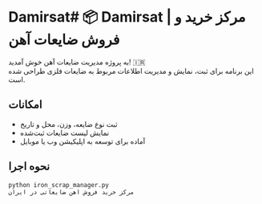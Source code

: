 # Damirsat# 📦 Damirsat | مرکز خرید و فروش ضایعات آهن

به پروژه مدیریت ضایعات آهن خوش آمدید! 🇮🇷  
این برنامه برای ثبت، نمایش و مدیریت اطلاعات مربوط به ضایعات فلزی طراحی شده است.

## امکانات
- ثبت نوع ضایعه، وزن، محل و تاریخ
- نمایش لیست ضایعات ثبت‌شده
- آماده برای توسعه به اپلیکیشن وب یا موبایل

## نحوه اجرا
```bash
python iron_scrap_manager.py
مرکز خرید فروش اهن ضایعاتی در ایران
